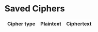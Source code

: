 <style>
    .tablelines table, .tablelines td, .tablelines th {
    border: 1px solid white;
    }
</style>

<br>

<h1>Saved Ciphers</h1>

<table class="tablelines">
    <tr>
        <th>Cipher type</th>
        <th>Plaintext</th>
        <th>Ciphertext</th>
    </tr>
<tbody id="history">

</tbody>
    
</table> 


<script>
var usrSettingsUrl = "https://crimebusters.tk/api/person/findEmail";

  var usrSettingsOptions = {
    method: 'GET', 
    mode: 'cors', 
    cache: 'default', 
    credentials: 'include', 
    headers: {
      'Content-Type': 'application/json',
    },
  };

  fetch(usrSettingsUrl, usrSettingsOptions)
    .then(response => {
      //error message
      if (response.status !== 200) {
        const errorMsg = 'Database response error: ' + response.status;
        console.log(errorMsg);
        //HTML error output
        /*
        const p = document.createElement("p");
        p.appendChild(document.createTextNode("Oops! There seems to be an error with the server. Sorry for the inconvenience, please try again at a later time.")); 
        document.getElementById("loginError").appendChild(p);
        */
        return;
      }

      //show user info if success
      response.json().then(data => {
        console.log(data);
        
        var id = data.id;

        console.log("home.html id: " + id); 


        var baseUrl = "https://crimebusters.tk/api/person/";

        var idUrl = id.toString(); 

        var specificUsrUrl = baseUrl + idUrl; 

        var specificUsrOptions = {
          method: 'GET', 
          mode: 'cors', 
          cache: 'default', 
          credentials: 'include', 
          headers: {
            'Content-Type': 'application/json',
          },
        };

        fetch(specificUsrUrl, specificUsrOptions)
          .then(response => {
            //error message
            if (response.status !== 200) {
              const errorMsg = 'Database response error: ' + response.status;
              console.log(errorMsg);
              //HTML error output
              /*
              const p = document.createElement("p");
              p.appendChild(document.createTextNode("Oops! There seems to be an error with the server. Sorry for the inconvenience, please try again at a later time.")); 
              document.getElementById("loginError").appendChild(p);
              */
              return;
            }

            //show user info if success
            response.json().then(data => {
              console.log(data);
              
              console.log(data.loginStatus);

              var loginStatus = data.loginStatus; 

              if (loginStatus == "in") {

                    getHistory();

                showUserMenu();
              } else {
                


                    showError();


               

              }
             
              
            })
          })
         
      })
    })
 

function showError() {
    var anonUrl = "https://crimebusters.tk/authenticate"

                /*************************************************
                * THIS IS PROBABLY NOT NEEDED
                // Comment out next line for local testing
                //var  baseurl = "http://localhost:8085"
                **************************************************/


                // Set body to include login data
                var body = {
                    email: "anon@gmail.com",
                    password: "a",
                };

              

                // Set Headers to support cross origin
                var anonOptions = {
                    method: 'POST',
                    mode: 'cors', // no-cors, *cors, same-origin
                    cache: 'no-cache', // *default, no-cache, reload, force-cache, only-if-cached
                    credentials: 'include', // include, *same-origin, omit
                    body: JSON.stringify(body),
                    headers: {
                        "content-type": "application/json",
                    },
                };

                // Fetch JWT
                fetch(anonUrl, anonOptions);

                // Fetch JWT
                    fetch(anonUrl, anonOptions)
                    .then(response => {
                        // trap error response from Web API
                        if (!response.ok) {
                            const errorMsg = 'Login error: ' + response.status;
                            console.log(errorMsg);

                            //HTML error output
                            const p = document.createElement("p");
                            p.appendChild(document.createTextNode("Login unsuccessful. Please try again")); 
                            document.getElementById("loginError").appendChild(p);
                            return;
                        }


                        // Success!!!
                        // Redirect to Database location
                        window.location.href = "{{ site.baseurl }}/history2";
                        //window.location.href = window.location.href;
                    })
}


function getHistory() {
  //get user info based on cookie
    var usrSettingsUrl = "https://crimebusters.tk/api/person/findEmail";

    var usrSettingsOptions = {
        method: 'GET', 
        mode: 'cors', 
        cache: 'default', 
        credentials: 'include', 
        headers: {
        'Content-Type': 'application/json',
        },
    };

    fetch(usrSettingsUrl, usrSettingsOptions)
        .then(response => {
        //error message
        if (response.status !== 200) {
            const errorMsg = 'Database response error: ' + response.status;
            console.log(errorMsg);
            //HTML error output
            return;
        }

        //show user info if success
        response.json().then(data => {
            console.log(data);
            var id = data.id;




            //delete user based on id
            var getLogURL = "https://crimebusters.tk/api/person/getlog";

            var getLogOptions = {
                method: 'GET', 
                mode: 'cors', 
                cache: 'default', 
                credentials: 'include', 
                headers: {
                'Content-Type': 'application/json',
                },
            };
                
            fetch(getLogURL, getLogOptions)
            .then(response => {
                //error
                if (!response.ok) {
                    const errorMsg = 'Login error: ' + response.status;
                    console.log(errorMsg);
                    return;
                }
                
                response.json().then(data => {

                    console.log(data);

                
                for (const row of data) {
                    if (id == row.userId) {
                    // make "tr element" for each "row of data"
                      const tr = document.createElement("tr");
                      
                      // td for joke cell
                      const cipherType = document.createElement("td");
                      cipherType.innerHTML = row.cipherType;  // add fetched data to innerHTML
          
                      // td for haha cell with onclick actions
                      const plaintext= document.createElement("td");
                      plaintext.innerHTML = row.plaintext; 
          
                      // td for boohoo cell with onclick actions
                      const ciphertext= document.createElement("td");
                      ciphertext.innerHTML = row.ciphertext; 

                      
                      // this builds ALL td's (cells) into tr (row) element
                      tr.appendChild(cipherType);
                      tr.appendChild(plaintext);
                      tr.appendChild(ciphertext);
          
                      // this adds all the tr (row) work above to the HTML "result" container
                      document.getElementById("history").appendChild(tr);
                    }

                 
                    }
                

                })
                
                })



            })
        })
}
  

  

</script>
